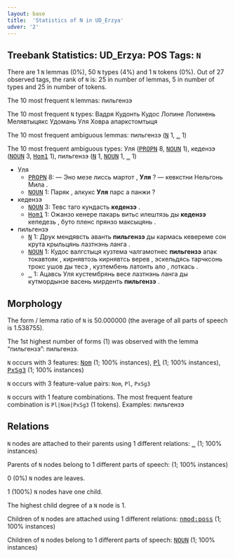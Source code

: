 ```yaml
---
layout: base
title:  'Statistics of N in UD_Erzya'
udver: '2'
---
```


## Treebank Statistics: UD_Erzya: POS Tags: `N`

There are 1 `N` lemmas (0%), 50 `N` types (4%) and 1 `N` tokens (0%).
Out of 27 observed tags, the rank of `N` is: 25 in number of lemmas, 5 in number of types and 25 in number of tokens.

The 10 most frequent `N` lemmas: пильгензэ

The 10 most frequent `N` types:  Вадря Кудонть Кудос Лопине Лопинень Мелявтыцякс Удомань Уля Ховра апаркстомтыця

The 10 most frequent ambiguous lemmas: пильгензэ (<tt><a href="myv-feat-N.html">N</a></tt> 1, <tt><a href="myv-dep-_.html">_</a></tt> 1)

The 10 most frequent ambiguous types:  Уля (<tt><a href="myv-pos-PROPN.html">PROPN</a></tt> 8, <tt><a href="myv-pos-NOUN.html">NOUN</a></tt> 1), кедензэ (<tt><a href="myv-pos-NOUN.html">NOUN</a></tt> 3, <tt><a href="myv-feat-Hom1.html">Hom1</a></tt> 1), пильгензэ (<tt><a href="myv-feat-N.html">N</a></tt> 1, <tt><a href="myv-pos-NOUN.html">NOUN</a></tt> 1, <tt><a href="myv-dep-_.html">_</a></tt> 1)


* Уля
  * <tt><a href="myv-pos-PROPN.html">PROPN</a></tt> 8: — Эно мезе лиссь мартот , <b>Уля</b> ? — кевкстни Нельгонь Мила .
  * <tt><a href="myv-pos-NOUN.html">NOUN</a></tt> 1: Паряк , алкукс <b>Уля</b> парс а панжи ?
* кедензэ
  * <tt><a href="myv-pos-NOUN.html">NOUN</a></tt> 3: Тевс таго кундасть <b>кедензэ</b> .
  * <tt><a href="myv-feat-Hom1.html">Hom1</a></tt> 1: Ожанзо кенере пакарь витьс илештязь ды <b>кедензэ</b> кепедезь , буто пленс прянзо максыцянь .
* пильгензэ
  * <tt><a href="myv-feat-N.html">N</a></tt> 1: Друк мендявсть аванть <b>пильгензэ</b> ды кармась кевереме сон крута крыльцянь лазтнэнь ланга .
  * <tt><a href="myv-pos-NOUN.html">NOUN</a></tt> 1: Кудос валгстыця кузтема чалгамотнес <b>пильгензэ</b> апак токавтояк , кирнявтозь кирнявтсь верев , эскельдясь тарчксонь трокс ушов ды тесэ , кузтембень латонть ало , лоткась .
  * <tt><a href="myv-dep-_.html">_</a></tt> 1: Ацавсь Уля кустембрянь весе лазтнэнь ланга ды кутмордынзе васень мирденть <b>пильгензэ</b> .

## Morphology

The form / lemma ratio of `N` is 50.000000 (the average of all parts of speech is 1.538755).

The 1st highest number of forms (1) was observed with the lemma “пильгензэ”: пильгензэ.

`N` occurs with 3 features: <tt><a href="myv-feat-Nom.html">Nom</a></tt> (1; 100% instances), <tt><a href="myv-feat-Pl.html">Pl</a></tt> (1; 100% instances), <tt><a href="myv-feat-PxSg3.html">PxSg3</a></tt> (1; 100% instances)

`N` occurs with 3 feature-value pairs: `Nom`, `Pl`, `PxSg3`

`N` occurs with 1 feature combinations.
The most frequent feature combination is `Pl|Nom|PxSg3` (1 tokens).
Examples: пильгензэ


## Relations

`N` nodes are attached to their parents using 1 different relations: <tt><a href="myv-dep-_.html">_</a></tt> (1; 100% instances)

Parents of `N` nodes belong to 1 different parts of speech:  (1; 100% instances)

0 (0%) `N` nodes are leaves.

1 (100%) `N` nodes have one child.

The highest child degree of a `N` node is 1.

Children of `N` nodes are attached using 1 different relations: <tt><a href="myv-dep-nmod-poss.html">nmod:poss</a></tt> (1; 100% instances)

Children of `N` nodes belong to 1 different parts of speech: <tt><a href="myv-pos-NOUN.html">NOUN</a></tt> (1; 100% instances)


